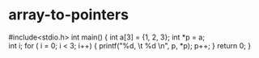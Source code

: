 # array-to-pointers
#include<stdio.h>
int main()
{
   int a[3] = {1, 2, 3};
   int *p = a;    
   int i;
   for ( i = 0; i < 3; i++)
   {
      printf("%d, \t %d \n", p, *p);
      p++;
   }
   return 0;
}
